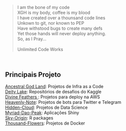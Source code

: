 ##

> I am the bone of my code <br /> 
XGH is my body, coffee is my blood <br /> 
I have created over a thounsand code lines <br /> 
Unkown to git, nor known to PEP <br /> 
Have withstood bugs to create many defs <br /> 
Yet those hands will never deploy anything. <br /> 
So, as I Pray... <br /> <br /> 
Unlimited Code Works
<br />

## Principais Projeto

[Ancestral God Land](https://github.com/Ancestral-God-Land): Projetos de Infra as a Code  
[Deity Lake](https://github.com/Deity-Lake): Repositórios de desafios do Kaggle  
[Divine Feathers ](https://github.com/Divine-Feathers): Projetos para deploy na AWS  
[Heavenly-Note](https://github.com/Heavenly-Note): Projetos de bots para Twitter e Telegram  
[Hidden-Cloud](https://github.com/Hidden-Cloud): Projetos de Data Science  
[Myriad-Dao-Peak](https://github.com/Myriad-Dao-Peak): Aplicações Shiny  
[Sky-Origin](https://github.com/Sky-Origin): R packages  
[Thousand-Flowers](https://github.com/Thousand-Flowers):  Projetos de Docker
